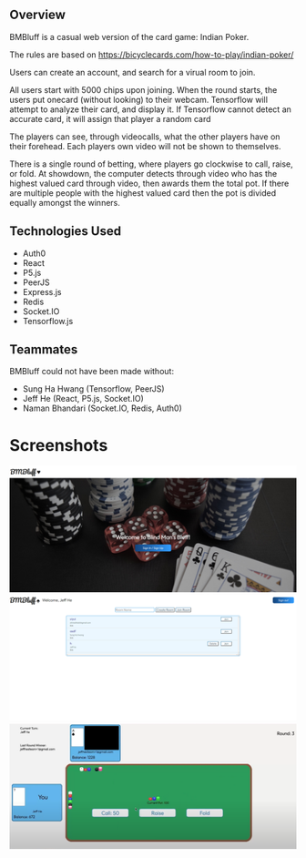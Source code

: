 ## Overview

BMBluff is a casual web version of the card game: Indian Poker.

The rules are based on https://bicyclecards.com/how-to-play/indian-poker/

Users can create an account, and search for a virual room to join.

All users start with 5000 chips upon joining. When the round starts, the users put onecard (without looking) to their webcam. Tensorflow will attempt to analyze their card, and display it.
If Tensorflow cannot detect an accurate card, it will assign that player a random card

The players can see, through videocalls, what the other players have on their forehead. Each players own video will not be shown to themselves. 

There is a single round of betting, where players go clockwise to call, raise, or fold. At showdown, the computer detects through video who has the highest valued card through video, 
then awards them the total pot. If there are multiple people with the highest valued card then the pot is divided equally amongst the winners.

## Technologies Used

- Auth0
- React
- P5.js
- PeerJS
- Express.js
- Redis
- Socket.IO
- Tensorflow.js

## Teammates

BMBluff could not have been made without: 

- Sung Ha Hwang (Tensorflow, PeerJS)
- Jeff He (React, P5.js, Socket.IO)
- Naman Bhandari (Socket.IO, Redis, Auth0)

# Screenshots
![alt text](https://github.com/jeffbuyunhe/BMBluff/blob/main/Demo/Landing.png)
![alt text](https://github.com/jeffbuyunhe/BMBluff/blob/main/Demo/Lobby.png)
![alt text](https://github.com/jeffbuyunhe/BMBluff/blob/main/Demo/Game.png)
